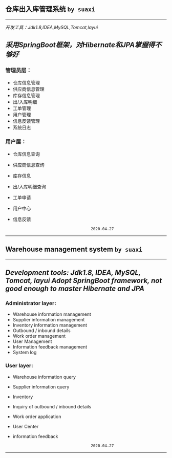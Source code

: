 ## 仓库出入库管理系统 `by suaxi`

---

*开发工具：Jdk1.8,IDEA,MySQL,Tomcat,layui*

*采用SpringBoot框架，对Hibernate和JPA掌握得不够好*
---

### 管理员层：
- 仓库信息管理
- 供应商信息管理
- 库存信息管理
- 出/入库明细
- 工单管理
- 用户管理
- 信息反馈管理
- 系统日志

### 用户层：
- 仓库信息查询
- 供应商信息查询
- 库存信息
- 出/入库明细查询
- 工单申请
- 用户中心
- 信息反馈

                                        2020.04.27

---

## Warehouse management system `by suaxi`

---

*Development tools: Jdk1.8, IDEA, MySQL, Tomcat, layui*
*Adopt SpringBoot framework, not good enough to master Hibernate and JPA*
---

### Administrator layer:
- Warehouse information management
- Supplier information management
- Inventory information management
- Outbound / inbound details
- Work order management
- User Management
- Information feedback management
- System log

### User layer:
- Warehouse information query
- Supplier information query
- Inventory
- Inquiry of outbound / inbound details
- Work order application
- User Center
- information feedback

                                        2020.04.27

---

